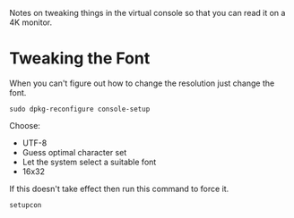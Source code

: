 Notes on tweaking things in the virtual console so that you can read it on a 4K monitor.

# Tweaking the Font
When you can't figure out how to change the resolution just change the font.

```commandline
sudo dpkg-reconfigure console-setup
```

Choose:
* UTF-8
* Guess optimal character set
* Let the system select a suitable font
* 16x32

If this doesn't take effect then run this command to force it.
```commandline
setupcon
```



